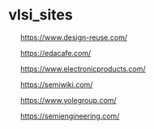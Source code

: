 # vlsi_sites

<ul>
  
  https://www.design-reuse.com/
  
  https://edacafe.com/
  
  https://www.electronicproducts.com/
  
  https://semiwiki.com/
  
  https://www.yolegroup.com/
  
  https://semiengineering.com/

</ul>

